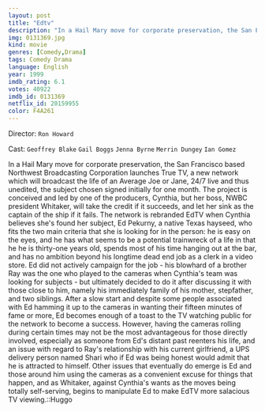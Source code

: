 ```yaml
---
layout: post
title: "Edtv"
description: "In a Hail Mary move for corporate preservation, the San Francisco based Northwest Broadcasting Corporation launches True TV, a new network which will broadcast the life of an Average Joe or Jane, 24/7 live and thus unedited, the subject chosen signed initially for one month. The project is conceived and led by one of the producers, Cynthia, but her boss, NWBC president Whitaker, will take the credit if it succeeds, and let her sink as the captain of the ship if it fails. The n.."
img: 0131369.jpg
kind: movie
genres: [Comedy,Drama]
tags: Comedy Drama 
language: English
year: 1999
imdb_rating: 6.1
votes: 40922
imdb_id: 0131369
netflix_id: 20159955
color: F4A261
---
```

Director: `Ron Howard`  

Cast: `Geoffrey Blake` `Gail Boggs` `Jenna Byrne` `Merrin Dungey` `Ian Gomez` 

In a Hail Mary move for corporate preservation, the San Francisco based Northwest Broadcasting Corporation launches True TV, a new network which will broadcast the life of an Average Joe or Jane, 24/7 live and thus unedited, the subject chosen signed initially for one month. The project is conceived and led by one of the producers, Cynthia, but her boss, NWBC president Whitaker, will take the credit if it succeeds, and let her sink as the captain of the ship if it fails. The network is rebranded EdTV when Cynthia believes she's found her subject, Ed Pekurny, a native Texas hayseed, who fits the two main criteria that she is looking for in the person: he is easy on the eyes, and he has what seems to be a potential trainwreck of a life in that he he is thirty-one years old, spends most of his time hanging out at the bar, and has no ambition beyond his longtime dead end job as a clerk in a video store. Ed did not actively campaign for the job - his blowhard of a brother Ray was the one who played to the cameras when Cynthia's team was looking for subjects - but ultimately decided to do it after discussing it with those close to him, namely his immediately family of his mother, stepfather, and two siblings. After a slow start and despite some people associated with Ed hamming it up to the cameras in wanting their fifteen minutes of fame or more, Ed becomes enough of a toast to the TV watching public for the network to become a success. However, having the cameras rolling during certain times may not be the most advantageous for those directly involved, especially as someone from Ed's distant past reenters his life, and an issue with regard to Ray's relationship with his current girlfriend, a UPS delivery person named Shari who if Ed was being honest would admit that he is attracted to himself. Other issues that eventually do emerge is Ed and those around him using the cameras as a convenient excuse for things that happen, and as Whitaker, against Cynthia's wants as the moves being totally self-serving, begins to manipulate Ed to make EdTV more salacious TV viewing.::Huggo
